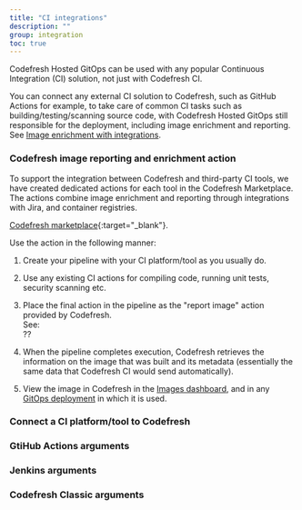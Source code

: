 ```yaml
---
title: "CI integrations"
description: ""
group: integration
toc: true
---
```


Codefresh Hosted GitOps can be used with any popular Continuous Integration (CI) solution, not just with Codefresh CI.

You can connect any external CI solution to Codefresh, such as GitHub Actions for example, to take care of common CI tasks such as building/testing/scanning source code, with Codefresh Hosted GitOps still responsible for the deployment, including image enrichment and reporting.  
See [Image enrichment with integrations]({{site.baseurl}}/docs/integrations/image-enrichment-overview/).

### Codefresh image reporting and enrichment action
To support the integration between Codefresh and third-party CI tools, we have created dedicated actions for each tool in the Codefresh Marketplace. The actions combine image enrichment and reporting through integrations with Jira, and container registries.

[Codefresh marketplace](https://github.com/marketplace/actions/codefresh-report-image){:target="\_blank"}. 


Use the action in the following manner:

1. Create your pipeline with your CI platform/tool as you usually do.
1. Use any existing CI actions for compiling code, running unit tests, security scanning etc.
1. Place the final action in the pipeline as the "report image" action provided by Codefresh.  
  See:  
  ??
  
1. When the pipeline completes execution, Codefresh retrieves the information on the image that was built and its metadata (essentially the same
data that Codefresh CI would send automatically).
1. View the image in Codefresh in the [Images dashboard]({{site.baseurl}}/docs/deployment/images/), and in any [GitOps deployment]({{site.baseurl}}/docs/deployment/applications-dashboard/) in which it is used.

### Connect a CI platform/tool to Codefresh




### GtiHub Actions arguments


### Jenkins arguments


### Codefresh Classic arguments

